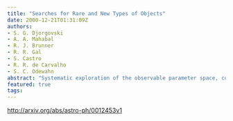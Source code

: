 ```yaml
---
title: "Searches for Rare and New Types of Objects"
date: 2000-12-21T01:31:09Z
authors:
- S. G. Djorgovski
- A. A. Mahabal
- R. J. Brunner
- R. R. Gal
- S. Castro
- R. R. de Carvalho
- S. C. Odewahn
abstract: "Systematic exploration of the observable parameter space, covered by large digital sky surveys spanning a range of wavelengths, will be one of the primary modes of research with a Virtual Observatory (VO). This will include searches for rare, unusual, or even previously unknown types of astronomical objects and phenomena, e.g. as outliers in some parameter space of measured properties, both in the catalog and image domains. Examples from current surveys include high-redshift quasars, type-2 quasars, brown dwarfs, and a small number of objects with puzzling spectra. Opening of the time domain will be especially interesting in this regard. Data-mining tools such as unsupervised clustering techniques will be essential in this task, and should become an important part of the VO toolkit."
featured: true
tags:
---
```

http://arxiv.org/abs/astro-ph/0012453v1